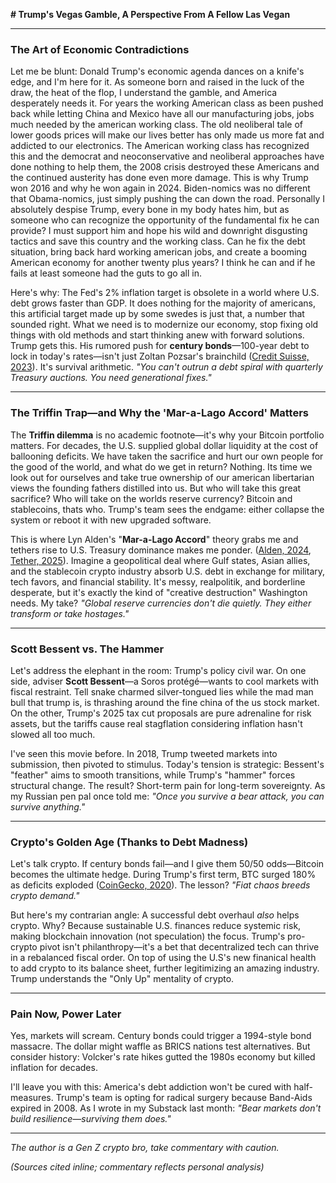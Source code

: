 **# Trump's Vegas Gamble, A Perspective From A Fellow Las Vegan**


---

### **The Art of Economic Contradictions**

Let me be blunt: Donald Trump's economic agenda dances on a knife's edge, and I'm here for it. As someone born and raised in the luck of the draw, the heat of the flop, I understand the gamble, and America desperately needs it. For years the working American class as been pushed back while letting China and Mexico have all our manufacturing jobs, jobs much needed by the american working class. The old neoliberal tale of lower goods prices will make our lives better has only made us more fat and addicted to our electronics. The American working class has recognized this and the democrat and neoconservative and neoliberal approaches have done nothing to help them, the 2008 crisis destroyed these Americans and the continued austerity has done even more damage. This is why Trump won 2016 and why he won again in 2024. Biden-nomics was no different that Obama-nomics, just simply pushing the can down the road. Personally I absolutely despise Trump, every bone in my body hates him, but as someone who can recognize the opportunity of the fundamental fix he can provide? I must support him and hope his wild and downright disgusting tactics and save this country and the working class. Can he fix the debt situation, bring back hard working american jobs, and create a booming American economy for another twenty plus years? I think he can and if he fails at least someone had the guts to go all in.

Here's why: The Fed's 2% inflation target is obsolete in a world where U.S. debt grows faster than GDP. It does nothing for the majority of americans, this artificial target made up by some swedes is just that, a number that sounded right. What we need is to modernize our economy, stop fixing old things with old methods and start thinking anew with forward solutions. Trump gets this. His rumored push for **century bonds**—100-year debt to lock in today's rates—isn't just Zoltan Pozsar's brainchild ([Credit Suisse, 2023](https://www.credit-suisse.com)). It's survival arithmetic. *"You can't outrun a debt spiral with quarterly Treasury auctions. You need generational fixes."*

---

### **The Triffin Trap—and Why the 'Mar-a-Lago Accord' Matters**

The **Triffin dilemma** is no academic footnote—it's why your Bitcoin portfolio matters. For decades, the U.S. supplied global dollar liquidity at the cost of ballooning deficits. We have taken the sacrifice and hurt our own people for the good of the world, and what do we get in return? Nothing. Its time we look out for ourselves and take true ownership of our american libertarian views the founding fathers distilled into us. But who will take this great sacrifice? Who will take on the worlds reserve currency? Bitcoin and stablecoins, thats who. Trump's team sees the endgame: either collapse the system or reboot it with new upgraded software.

This is where Lyn Alden's "**Mar-a-Lago Accord**" theory grabs me and tethers rise to U.S. Treasury dominance makes me ponder. ([Alden, 2024](https://www.lynalden.com), [Tether, 2025](https://cointelegraph.com/news/tether-becomes-7th-largest-us-treasury-holder-stablecoin-growth)). Imagine a geopolitical deal where Gulf states, Asian allies, and the stablecoin crypto industry absorb U.S. debt in exchange for military, tech favors, and financial stability. It's messy, realpolitik, and borderline desperate, but it's exactly the kind of "creative destruction" Washington needs. My take? *"Global reserve currencies don't die quietly. They either transform or take hostages."*

---

### **Scott Bessent vs. The Hammer**

Let's address the elephant in the room: Trump's policy civil war. On one side, adviser **Scott Bessent**—a Soros protégé—wants to cool markets with fiscal restraint. Tell snake charmed silver-tongued lies while the mad man bull that trump is, is thrashing around the fine china of the us stock market. On the other, Trump's 2025 tax cut proposals are pure adrenaline for risk assets, but the tariffs cause real stagflation considering inflation hasn't slowed all too much.

I've seen this movie before. In 2018, Trump tweeted markets into submission, then pivoted to stimulus. Today's tension is strategic: Bessent's "feather" aims to smooth transitions, while Trump's "hammer" forces structural change. The result? Short-term pain for long-term sovereignty. As my Russian pen pal once told me: *"Once you survive a bear attack, you can survive anything."*

---

### **Crypto's Golden Age (Thanks to Debt Madness)**

Let's talk crypto. If century bonds fail—and I give them 50/50 odds—Bitcoin becomes the ultimate hedge. During Trump's first term, BTC surged 180% as deficits exploded ([CoinGecko, 2020](https://www.coingecko.com)). The lesson? *"Fiat chaos breeds crypto demand."*

But here's my contrarian angle: A successful debt overhaul *also* helps crypto. Why? Because sustainable U.S. finances reduce systemic risk, making blockchain innovation (not speculation) the focus. Trump's pro-crypto pivot isn't philanthropy—it's a bet that decentralized tech can thrive in a rebalanced fiscal order. On top of using the U.S's new finanical health to add crypto to its balance sheet, further legitimizing an amazing industry. Trump understands the "Only Up" mentality of crypto.

---

### **Pain Now, Power Later**

Yes, markets will scream. Century bonds could trigger a 1994-style bond massacre. The dollar might waffle as BRICS nations test alternatives. But consider history: Volcker's rate hikes gutted the 1980s economy but killed inflation for decades.

I'll leave you with this: America's debt addiction won't be cured with half-measures. Trump's team is opting for radical surgery because Band-Aids expired in 2008. As I wrote in my Substack last month: *"Bear markets don't build resilience—surviving them does."*

---
*The author is a Gen Z crypto bro, take commentary with caution.*

*(Sources cited inline; commentary reflects personal analysis)*

